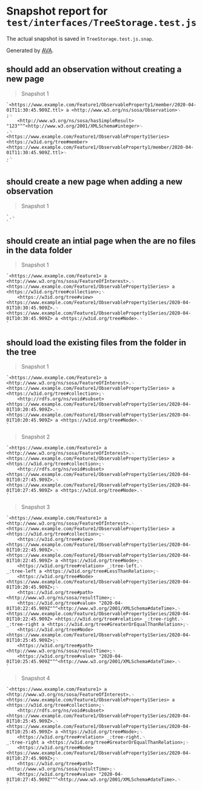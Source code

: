 # Snapshot report for `test/interfaces/TreeStorage.test.js`

The actual snapshot is saved in `TreeStorage.test.js.snap`.

Generated by [AVA](https://avajs.dev).

## should add an observation without creating a new page

> Snapshot 1

    `<https://www.example.com/Feature1/ObservableProperty1/member/2020-04-01T11:30:45.909Z.ttl> a <http://www.w3.org/ns/sosa/Observation>␊
    ;␊
        <http://www.w3.org/ns/sosa/hasSimpleResult> "123"^^<http://www.w3.org/2001/XMLSchema#integer>␊
    .␊
    <https://www.example.com/Feature1/ObservableProperty1Series> <https://w3id.org/tree#member> <https://www.example.com/Feature1/ObservableProperty1/member/2020-04-01T11:30:45.909Z.ttl>␊
    .␊
    `

## should create a new page when adding a new observation

> Snapshot 1

    `.␊
    `

## should create an intial page when the are no files in the data folder

> Snapshot 1

    `<https://www.example.com/Feature1> a <http://www.w3.org/ns/sosa/FeatureOfInterest>.␊
    <https://www.example.com/Feature1/ObservableProperty1Series> a <https://w3id.org/tree#collection>;␊
        <https://w3id.org/tree#view> <https://www.example.com/Feature1/ObservableProperty1Series/2020-04-01T10:30:45.909Z>.␊
    <https://www.example.com/Feature1/ObservableProperty1Series/2020-04-01T10:30:45.909Z> a <https://w3id.org/tree#Node>.␊
    `

## should load the existing files from the folder in the tree

> Snapshot 1

    `<https://www.example.com/Feature1> a <http://www.w3.org/ns/sosa/FeatureOfInterest>.␊
    <https://www.example.com/Feature1/ObservableProperty1Series> a <https://w3id.org/tree#collection>;␊
        <http://rdfs.org/ns/void#subset> <https://www.example.com/Feature1/ObservableProperty1Series/2020-04-01T10:20:45.909Z>.␊
    <https://www.example.com/Feature1/ObservableProperty1Series/2020-04-01T10:20:45.909Z> a <https://w3id.org/tree#Node>.␊
    `

> Snapshot 2

    `<https://www.example.com/Feature1> a <http://www.w3.org/ns/sosa/FeatureOfInterest>.␊
    <https://www.example.com/Feature1/ObservableProperty1Series> a <https://w3id.org/tree#collection>;␊
        <http://rdfs.org/ns/void#subset> <https://www.example.com/Feature1/ObservableProperty1Series/2020-04-01T10:27:45.909Z>.␊
    <https://www.example.com/Feature1/ObservableProperty1Series/2020-04-01T10:27:45.909Z> a <https://w3id.org/tree#Node>.␊
    `

> Snapshot 3

    `<https://www.example.com/Feature1> a <http://www.w3.org/ns/sosa/FeatureOfInterest>.␊
    <https://www.example.com/Feature1/ObservableProperty1Series> a <https://w3id.org/tree#collection>;␊
        <https://w3id.org/tree#view> <https://www.example.com/Feature1/ObservableProperty1Series/2020-04-01T10:22:45.909Z>.␊
    <https://www.example.com/Feature1/ObservableProperty1Series/2020-04-01T10:22:45.909Z> a <https://w3id.org/tree#Node>;␊
        <https://w3id.org/tree#relation> _:tree-left.␊
    _:tree-left a <https://w3id.org/tree#LessThanRelation>;␊
        <https://w3id.org/tree#Node> <https://www.example.com/Feature1/ObservableProperty1Series/2020-04-01T10:20:45.909Z>;␊
        <https://w3id.org/tree#path> <http://www.w3.org/ns/sosa/resultTime>;␊
        <https://w3id.org/tree#value> "2020-04-01T10:22:45.909Z"^^<http://www.w3.org/2001/XMLSchema#dateTime>.␊
    <https://www.example.com/Feature1/ObservableProperty1Series/2020-04-01T10:22:45.909Z> <https://w3id.org/tree#relation> _:tree-right.␊
    _:tree-right a <https://w3id.org/tree#GreaterOrEqualThanRelation>;␊
        <https://w3id.org/tree#Node> <https://www.example.com/Feature1/ObservableProperty1Series/2020-04-01T10:25:45.909Z>;␊
        <https://w3id.org/tree#path> <http://www.w3.org/ns/sosa/resultTime>;␊
        <https://w3id.org/tree#value> "2020-04-01T10:25:45.909Z"^^<http://www.w3.org/2001/XMLSchema#dateTime>.␊
    `

> Snapshot 4

    `<https://www.example.com/Feature1> a <http://www.w3.org/ns/sosa/FeatureOfInterest>.␊
    <https://www.example.com/Feature1/ObservableProperty1Series> a <https://w3id.org/tree#collection>;␊
        <http://rdfs.org/ns/void#subset> <https://www.example.com/Feature1/ObservableProperty1Series/2020-04-01T10:25:45.909Z>.␊
    <https://www.example.com/Feature1/ObservableProperty1Series/2020-04-01T10:25:45.909Z> a <https://w3id.org/tree#Node>;␊
        <https://w3id.org/tree#relation> _:tree-right.␊
    _:tree-right a <https://w3id.org/tree#GreaterOrEqualThanRelation>;␊
        <https://w3id.org/tree#Node> <https://www.example.com/Feature1/ObservableProperty1Series/2020-04-01T10:27:45.909Z>;␊
        <https://w3id.org/tree#path> <http://www.w3.org/ns/sosa/resultTime>;␊
        <https://w3id.org/tree#value> "2020-04-01T10:27:45.909Z"^^<http://www.w3.org/2001/XMLSchema#dateTime>.␊
    `
